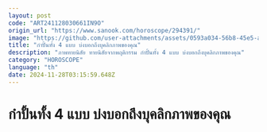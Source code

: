 ```yaml
---
layout: post
code: "ART241128030661IN9O"
origin_url: "https://www.sanook.com/horoscope/294391/"
image: "https://github.com/user-attachments/assets/0593a034-56b8-45e5-ad99-30b157819f51"
title: "กำปั้นทั้ง 4 แบบ บ่งบอกถึงบุคลิกภาพของคุณ"
description: "ภาพทายนิสัย ทายนิสัยจากพฤติกรรม กำปั้นทั้ง 4 แบบ บ่งบอกถึงบุคลิกภาพของคุณ"
category: "HOROSCOPE"
language: "th"
date: 2024-11-28T03:15:59.648Z
---
```


# กำปั้นทั้ง 4 แบบ บ่งบอกถึงบุคลิกภาพของคุณ
